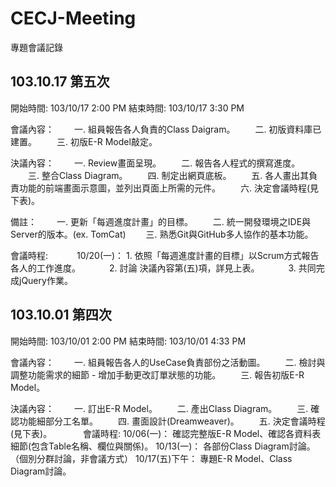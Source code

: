 CECJ-Meeting
============

專題會議記錄


103.10.17 第五次
----------------

開始時間: 103/10/17  2:00 PM
結束時間: 103/10/17  3:30 PM

會議內容：
　　一. 組員報告各人負責的Class Daigram。
　　二. 初版資料庫已建置。
　　三. 初版E-R Model敲定。

決議內容：
　　一. Review畫面呈現。
　　二. 報告各人程式的撰寫進度。
　　三. 整合Class Diagram。
　　四. 制定出網頁底板。
　　五. 各人畫出其負責功能的前端畫面示意圖，並列出頁面上所需的元件。
　　六. 決定會議時程(見下表)。

備註：
　　一. 更新「每週進度計畫」的目標。
　　二. 統一開發環境之IDE與Server的版本。(ex. TomCat)
　　三. 熟悉Git與GitHub多人協作的基本功能。

會議時程:
　　　10/20(一)：
      1. 依照「每週進度計畫的目標」以Scrum方式報告各人的工作進度。
　　　2. 討論 決議內容第(五)項，詳見上表。
　　　3. 共同完成jQuery作業。


103.10.01 第四次
----------------
開始時間: 103/10/01  2:00 PM
結束時間: 103/10/01  4:33 PM

會議內容：
　　一. 組員報告各人的UseCase負責部份之活動圖。
　　二. 檢討與調整功能需求的細節 - 增加手動更改訂單狀態的功能。
　　三. 報告初版E-R Model。

決議內容：
　　一. 訂出E-R Model。
　　二. 產出Class Diagram。
　　三. 確認功能細部分工名單。
　　四. 畫面設計(Dreamweaver)。
　　五. 決定會議時程(見下表)。
　　　
會議時程:
    10/06(一)：
	確認完整版E-R Model、確認各資料表細節(包含Table名稱、欄位與關係)。
    10/13(一)：
	各部份Class Diagram討論。（個別分群討論，非會議方式）
    10/17(五)下午：
	專題E-R Model、Class Diagram討論。

